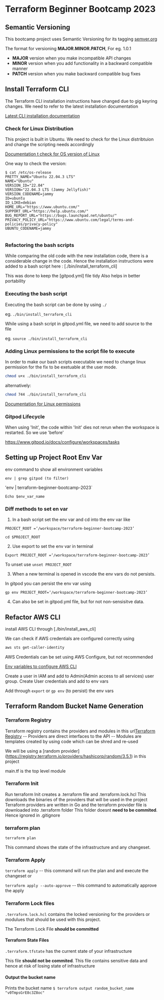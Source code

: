 # Terraform Beginner Bootcamp 2023

## Semantic Versioning

This bootcamp project uses Semantic Versioning for its tagging [semver.org](https://semver.org/)

The format for versioning **MAJOR.MINOR.PATCH**,
For eg. 1.0.1

- **MAJOR** version when you make incompatible API changes
- **MINOR** version when you add functionality in a backward compatible manner
- **PATCH** version when you make backward compatible bug fixes

##  Install Terraform CLI

The Terraform CLI installation instructions have changed due to gig keyring changes. We need to refer to the latest installation documentation

[Latest CLI installation documentation](https://developer.hashicorp.com/terraform/tutorials/aws-get-started/install-cli)

###  Check for Linux Distribution

This project is built in Ubuntu.
We need to check for the Linux distribtuion and change the scripting needs accordingly

[Documentation t check for OS version of Linux](https://www.cyberciti.biz/faq/how-to-check-os-version-in-linux-command-line/
)

One way to check the version:

```
$ cat /etc/os-release
PRETTY_NAME="Ubuntu 22.04.3 LTS"
NAME="Ubuntu"
VERSION_ID="22.04"
VERSION="22.04.3 LTS (Jammy Jellyfish)"
VERSION_CODENAME=jammy
ID=ubuntu
ID_LIKE=debian
HOME_URL="https://www.ubuntu.com/"
SUPPORT_URL="https://help.ubuntu.com/"
BUG_REPORT_URL="https://bugs.launchpad.net/ubuntu/"
PRIVACY_POLICY_URL="https://www.ubuntu.com/legal/terms-and-policies/privacy-policy"
UBUNTU_CODENAME=jammy


```

###  Refactoring the bash scripts

While comparing the old code with the new installation code, there is a considerable change in the code.
Hence the installation instructions were added to a bash script here : [./bin/install_terraform_cli]

This was done to keep the [gitpod.yml] file tidy
Also helps in better portability

### Executing the bash script

Executing the bash script can be done by using `./`

eg. `./bin/install_terraform_cli`


While using a bash script in gitpod.yml file, we need to add source to the file

eg. `source ./bin/install_terraform_cli`

### Adding Linux permissions to the script file to execute

In order to make our bash scripts executable we need to change linux permission for the fix to be exetuable at the user mode.

```sh
chmod u+x ./bin/install_terraform_cli
```

alternatively:

```sh
chmod 744 ./bin/install_terraform_cli
```

[Documentation for Linux permissions](https://en.wikipedia.org/wiki/Chmod)


### Gitpod Lifecycle

When using 'Init', the code within 'Init' dies not rerun when the workspace is restarted. So we use 'before'

https://www.gitpod.io/docs/configure/workspaces/tasks


## Setting up Project Root Env Var

env command to show all environment variables

`env | grep gitpod (to filter)`

'env | terraform-beginner-bootcamp-2023`

`Echo $env_var_name`

### Diff methods to set en var

1. In a bash script set the env var and cd into the env var like
 
```
PROJECT_ROOT =‘/workspace/terraform-beginner-bootcamp-2023’

cd $PROJECT_ROOT
```

2. Use export to set the env var in terminal

`
Export PROJECT_ROOT =‘/workspace/terraform-beginner-bootcamp-2023’ `

To unset use `unset PROJECT_ROOT`

3. When a new terminal is opened in vscode the env vars do not persists.

In gitpod you can persist the env var using

`gp env PROJECT_ROOT=‘/workspace/terraform-beginner-bootcamp-2023’`

4. Can also be set in gitpod.yml file, but for not non-sensisitve data.


## Refactor AWS CLI

install AWS CLI through [./bin/install_aws_cli]


We can check if AWS credentials are configured correctly using
```sh
aws sts get-caller-identity
```

AWS Credentials can be set using AWS Configure, but not recommended

[Env variables to configure AWS CLI](https://docs.aws.amazon.com/cli/latest/userguide/cli-configure-envvars.html)

Create a user in IAM and add to Admin(Admin access to all services) user group. Create User credentials and add to env vars

Add through `export` or `gp env` (to persist) the env vars


## Terraform Random Bucket Name Generation

### Terraform Registry
Terraform registry contains the providers and modules in this url[Terraform Registry](Registry.terraform.io)
-- Providers are direct interfaces to the API
-- Modules are templates created by using code which can be shred and re-used

We will be using a [random provider] (https://registry.terraform.io/providers/hashicorp/random/3.5.1) in this project 

main.tf is the top level module

### Terraform Init
Run terraform Init creates a .terraform file and .terraform.lock.hcl
This downloads the binaries of the providers that will be used in the project
Terraform providers are written in Go and the terraform provider file is downloaded into .terraform folder
This folder doesnt **need to be commited**. Hence ignored in .gitignore

### terraform plan

`terraform plan`

This command shows the state of the infrastructure and any changeset.

### Terraform Apply

`terraform apply` -- this command will run the plan and and execute the changeset
or 

`terraform apply --auto-approve` -- this command to automatically approve the apply

### Terraform Lock files

`.terraform.lock.hcl` contains the locked versioning for the providers or modulues that should be used with this project.

The Terraform Lock File **should be committed**

#### Terraform State Files

`.terraform.tfstate` has the current state of your infrastructure

This file **should not be commited**.
This file contains sensitive data and hence at risk of losing state of infrastructure

#### Output the bucket name
Prints the bucket name
`$ terraform output random_bucket_name
"v0TmpsGrE8c3Z8oc"
`